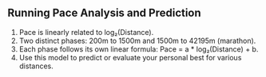 ## Running Pace Analysis and Prediction
1. Pace is linearly related to log₂(Distance).
2. Two distinct phases: 200m to 1500m and 1500m to 42195m (marathon).
3. Each phase follows its own linear formula: Pace = a * log₂(Distance) + b.
4. Use this model to predict or evaluate your personal best for various distances.

